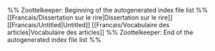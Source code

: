 %% Zoottelkeeper: Beginning of the autogenerated index file list  %%
 [[Francais/Dissertation sur le rire|Dissertation sur le rire]]
 [[Francais/Untitled|Untitled]]
 [[Francais/Vocabulaire des articles|Vocabulaire des articles]]
%% Zoottelkeeper: End of the autogenerated index file list  %%
